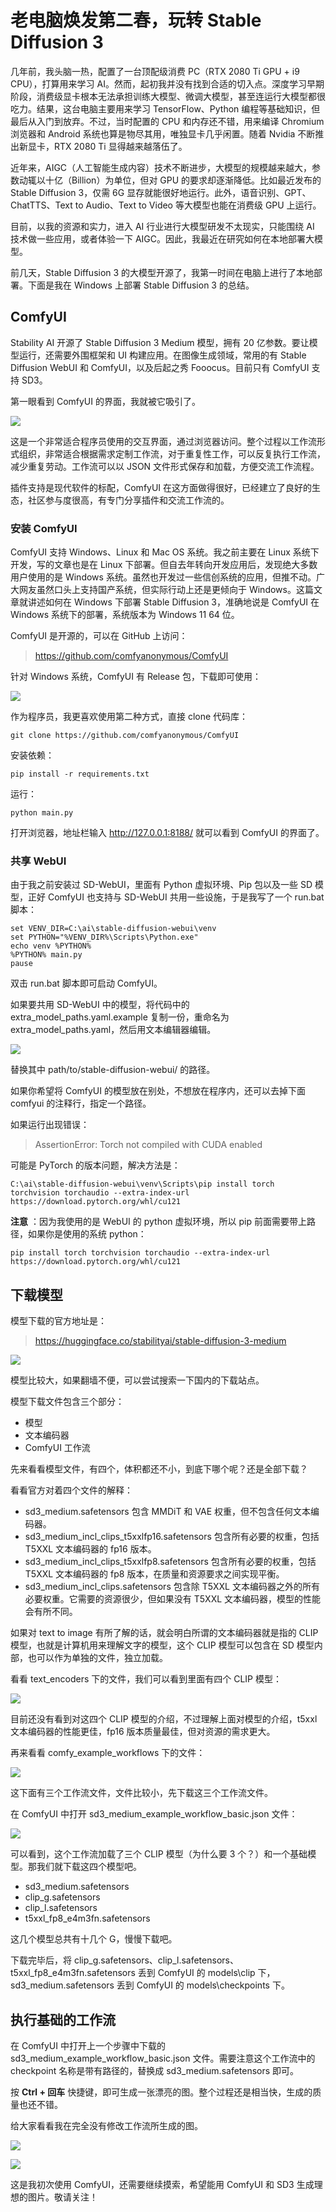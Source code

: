 # 老电脑焕发第二春，玩转 Stable Diffusion 3

几年前，我头脑一热，配置了一台顶配级消费 PC（RTX 2080 Ti GPU + i9 CPU），打算用来学习 AI。然而，起初我并没有找到合适的切入点。深度学习早期阶段，消费级显卡根本无法承担训练大模型、微调大模型，甚至连运行大模型都很吃力。结果，这台电脑主要用来学习 TensorFlow、Python 编程等基础知识，但最后从入门到放弃。不过，当时配置的 CPU 和内存还不错，用来编译 Chromium 浏览器和 Android 系统也算是物尽其用，唯独显卡几乎闲置。随着 Nvidia 不断推出新显卡，RTX 2080 Ti 显得越来越落伍了。

近年来，AIGC（人工智能生成内容）技术不断进步，大模型的规模越来越大，参数动辄以十亿（Billion）为单位，但对 GPU 的要求却逐渐降低。比如最近发布的 Stable Diffusion 3，仅需 6G 显存就能很好地运行。此外，语音识别、GPT、ChatTTS、Text to Audio、Text to Video 等大模型也能在消费级 GPU 上运行。

目前，以我的资源和实力，进入 AI 行业进行大模型研发不太现实，只能围绕 AI 技术做一些应用，或者体验一下 AIGC。因此，我最近在研究如何在本地部署大模型。

前几天，Stable Diffusion 3 的大模型开源了，我第一时间在电脑上进行了本地部署。下面是我在 Windows 上部署 Stable Diffusion 3 的总结。

## ComfyUI

Stability AI 开源了 Stable Diffusion 3 Medium 模型，拥有 20 亿参数。要让模型运行，还需要外围框架和 UI 构建应用。在图像生成领域，常用的有 Stable Diffusion WebUI 和 ComfyUI，以及后起之秀 Fooocus。目前只有 ComfyUI 支持 SD3。

第一眼看到 ComfyUI 的界面，我就被它吸引了。

![](https://raw.githubusercontent.com/mogoweb/mywritings/master/book_wechat/2024/202406/images/oldpc_sd3_01.png)

这是一个非常适合程序员使用的交互界面，通过浏览器访问。整个过程以工作流形式组织，非常适合根据需求定制工作流，对于重复性工作，可以反复执行工作流，减少重复劳动。工作流可以以 JSON 文件形式保存和加载，方便交流工作流程。

插件支持是现代软件的标配，ComfyUI 在这方面做得很好，已经建立了良好的生态，社区参与度很高，有专门分享插件和交流工作流的。

### 安装 ComfyUI

ComfyUI 支持 Windows、Linux 和 Mac OS 系统。我之前主要在 Linux 系统下开发，写的文章也是在 Linux 下部署。但自去年转向开发应用后，发现绝大多数用户使用的是 Windows 系统。虽然也开发过一些信创系统的应用，但推不动。广大网友虽然口头上支持国产系统，但实际行动上还是更倾向于 Windows。这篇文章就讲述如何在 Windows 下部署 Stable Diffusion 3，准确地说是 ComfyUI 在 Windows 系统下的部署，系统版本为 Windows 11 64 位。

ComfyUI 是开源的，可以在 GitHub 上访问：

> https://github.com/comfyanonymous/ComfyUI

针对 Windows 系统，ComfyUI 有 Release 包，下载即可使用：

![](https://raw.githubusercontent.com/mogoweb/mywritings/master/book_wechat/2024/202406/images/oldpc_sd3_02.png)

作为程序员，我更喜欢使用第二种方式，直接 clone 代码库：

```
git clone https://github.com/comfyanonymous/ComfyUI
```

安装依赖：

```
pip install -r requirements.txt
```

运行：

```
python main.py
```

打开浏览器，地址栏输入 http://127.0.0.1:8188/ 就可以看到 ComfyUI 的界面了。

### 共享 WebUI

由于我之前安装过 SD-WebUI，里面有 Python 虚拟环境、Pip 包以及一些 SD 模型，正好 ComfyUI 也支持与 SD-WebUI 共用一些设施，于是我写了一个 run.bat 脚本：

```
set VENV_DIR=C:\ai\stable-diffusion-webui\venv
set PYTHON="%VENV_DIR%\Scripts\Python.exe"
echo venv %PYTHON%
%PYTHON% main.py
pause
```

双击 run.bat 脚本即可启动 ComfyUI。

如果要共用 SD-WebUI 中的模型，将代码中的 extra_model_paths.yaml.example 复制一份，重命名为 extra_model_paths.yaml，然后用文本编辑器编辑。

![](https://raw.githubusercontent.com/mogoweb/mywritings/master/book_wechat/2024/202406/images/oldpc_sd3_03.png)

替换其中 path/to/stable-diffusion-webui/ 的路径。

如果你希望将 ComfyUI 的模型放在别处，不想放在程序内，还可以去掉下面 comfyui 的注释行，指定一个路径。

如果运行出现错误：

> AssertionError: Torch not compiled with CUDA enabled

可能是 PyTorch 的版本问题，解决方法是：

```
C:\ai\stable-diffusion-webui\venv\Scripts\pip install torch torchvision torchaudio --extra-index-url https://download.pytorch.org/whl/cu121
```

**注意** ：因为我使用的是 WebUI 的 python 虚拟环境，所以 pip 前面需要带上路径，如果你是使用的系统 python：

```
pip install torch torchvision torchaudio --extra-index-url https://download.pytorch.org/whl/cu121
```

## 下载模型

模型下载的官方地址是：

> https://huggingface.co/stabilityai/stable-diffusion-3-medium

![](https://raw.githubusercontent.com/mogoweb/mywritings/master/book_wechat/2024/202406/images/oldpc_sd3_04.png)

模型比较大，如果翻墙不便，可以尝试搜索一下国内的下载站点。

模型下载文件包含三个部分：

* 模型
* 文本编码器
* ComfyUI 工作流

先来看看模型文件，有四个，体积都还不小，到底下哪个呢？还是全部下载？

看看官方对着四个文件的解释：

* sd3_medium.safetensors 包含 MMDiT 和 VAE 权重，但不包含任何文本编码器。
* sd3_medium_incl_clips_t5xxlfp16.safetensors 包含所有必要的权重，包括 T5XXL 文本编码器的 fp16 版本。
* sd3_medium_incl_clips_t5xxlfp8.safetensors 包含所有必要的权重，包括 T5XXL 文本编码器的 fp8 版本，在质量和资源要求之间实现平衡。
* sd3_medium_incl_clips.safetensors 包含除 T5XXL 文本编码器之外的所有必要权重。它需要的资源很少，但如果没有 T5XXL 文本编码器，模型的性能会有所不同。

如果对 text to image 有所了解的话，就会明白所谓的文本编码器就是指的 CLIP 模型，也就是计算机用来理解文字的模型，这个 CLIP 模型可以包含在 SD 模型内部，也可以作为单独的文件，独立加载。

看看 text_encoders 下的文件，我们可以看到里面有四个 CLIP 模型：

![](https://raw.githubusercontent.com/mogoweb/mywritings/master/book_wechat/2024/202406/images/oldpc_sd3_05.png)

目前还没有看到对这四个 CLIP 模型的介绍，不过理解上面对模型的介绍，t5xxl 文本编码器的性能更佳，fp16 版本质量最佳，但对资源的需求更大。

再来看看 comfy_example_workflows 下的文件：

![](https://raw.githubusercontent.com/mogoweb/mywritings/master/book_wechat/2024/202406/images/oldpc_sd3_06.png)

这下面有三个工作流文件，文件比较小，先下载这三个工作流文件。

在 ComfyUI 中打开 sd3_medium_example_workflow_basic.json 文件：

![](https://raw.githubusercontent.com/mogoweb/mywritings/master/book_wechat/2024/202406/images/oldpc_sd3_07.png)

可以看到，这个工作流加载了三个 CLIP 模型（为什么要 3 个？）和一个基础模型。那我们就下载这四个模型吧。

* sd3_medium.safetensors
* clip_g.safetensors
* clip_l.safetensors
* t5xxl_fp8_e4m3fn.safetensors

这几个模型总共有十几个 G，慢慢下载吧。

下载完毕后，将 clip_g.safetensors、clip_l.safetensors、t5xxl_fp8_e4m3fn.safetensors 丢到 ComfyUI 的 models\clip 下，sd3_medium.safetensors 丢到 ComfyUI 的  models\checkpoints 下。

## 执行基础的工作流

在 ComfyUI 中打开上一个步骤中下载的 sd3_medium_example_workflow_basic.json 文件。需要注意这个工作流中的 checkpoint 名称是带有路径的，替换成 sd3_medium.safetensors 即可。

按 **Ctrl + 回车** 快捷键，即可生成一张漂亮的图。整个过程还是相当快，生成的质量也还不错。

给大家看看我在完全没有修改工作流所生成的图。

![](https://raw.githubusercontent.com/mogoweb/mywritings/master/book_wechat/2024/202406/images/oldpc_sd3_08.png)

![](https://raw.githubusercontent.com/mogoweb/mywritings/master/book_wechat/2024/202406/images/oldpc_sd3_09.png)

这是我初次使用 ComfyUI，还需要继续摸索，希望能用 ComfyUI 和 SD3 生成理想的图片。敬请关注！

